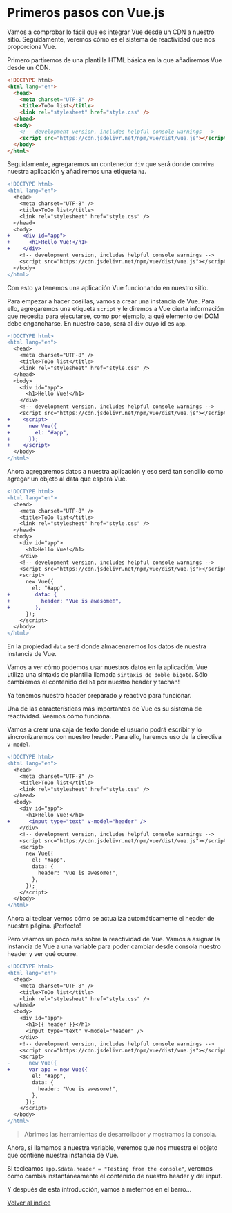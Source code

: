 # Primeros pasos con Vue.js

Vamos a comprobar lo fácil que es integrar Vue desde un CDN a nuestro sitio. Seguidamente, veremos cómo es el sistema de reactividad que nos proporciona Vue.

Primero partiremos de una plantilla HTML básica en la que añadiremos Vue desde un CDN.

```html
<!DOCTYPE html>
<html lang="en">
  <head>
    <meta charset="UTF-8" />
    <title>ToDo list</title>
    <link rel="stylesheet" href="style.css" />
  </head>
  <body>
    <!-- development version, includes helpful console warnings -->
    <script src="https://cdn.jsdelivr.net/npm/vue/dist/vue.js"></script>
  </body>
</html>

```

Seguidamente, agregaremos un contenedor `div` que será donde conviva nuestra aplicación y añadiremos una etiqueta `h1`.

```diff
<!DOCTYPE html>
<html lang="en">
  <head>
    <meta charset="UTF-8" />
    <title>ToDo list</title>
    <link rel="stylesheet" href="style.css" />
  </head>
  <body>
+    <div id="app">
+      <h1>Hello Vue!</h1>
+    </div>
    <!-- development version, includes helpful console warnings -->
    <script src="https://cdn.jsdelivr.net/npm/vue/dist/vue.js"></script>
  </body>
</html>

```

Con esto ya tenemos una aplicación Vue funcionando en nuestro sitio.

Para empezar a hacer cosillas, vamos a crear una instancia de Vue. Para ello, agregaremos una etiqueta `script` y le diremos a Vue cierta información que necesita para ejecutarse, como por ejemplo, a qué elemento del DOM debe engancharse. En nuestro caso, será al `div` cuyo id es `app`.

```diff
<!DOCTYPE html>
<html lang="en">
  <head>
    <meta charset="UTF-8" />
    <title>ToDo list</title>
    <link rel="stylesheet" href="style.css" />
  </head>
  <body>
    <div id="app">
      <h1>Hello Vue!</h1>
    </div>
    <!-- development version, includes helpful console warnings -->
    <script src="https://cdn.jsdelivr.net/npm/vue/dist/vue.js"></script>
+    <script>
+      new Vue({
+        el: "#app",
+      });
+    </script>
  </body>
</html>

```

Ahora agregaremos datos a nuestra aplicación y eso será tan sencillo como agregar un objeto al data que espera Vue.

```diff
<!DOCTYPE html>
<html lang="en">
  <head>
    <meta charset="UTF-8" />
    <title>ToDo list</title>
    <link rel="stylesheet" href="style.css" />
  </head>
  <body>
    <div id="app">
      <h1>Hello Vue!</h1>
    </div>
    <!-- development version, includes helpful console warnings -->
    <script src="https://cdn.jsdelivr.net/npm/vue/dist/vue.js"></script>
    <script>
      new Vue({
        el: "#app",
+        data: {
+          header: "Vue is awesome!",
+        },
      });
    </script>
  </body>
</html>

```

En la propiedad `data` será donde almacenaremos los datos de nuestra instancia de Vue.

Vamos a ver cómo podemos usar nuestros datos en la aplicación. Vue utiliza una sintaxis de plantilla llamada `sintaxis de doble bigote`. Sólo cambiemos el contenido del `h1` por nuestro header y tachán!

Ya tenemos nuestro header preparado y reactivo para funcionar.

Una de las características más importantes de Vue es su sistema de reactividad. Veamos cómo funciona.

Vamos a crear una caja de texto donde el usuario podrá escribir y lo sincronizaremos con nuestro header. Para ello, haremos uso de la directiva `v-model`.

```diff
<!DOCTYPE html>
<html lang="en">
  <head>
    <meta charset="UTF-8" />
    <title>ToDo list</title>
    <link rel="stylesheet" href="style.css" />
  </head>
  <body>
    <div id="app">
      <h1>Hello Vue!</h1>
+      <input type="text" v-model="header" />
    </div>
    <!-- development version, includes helpful console warnings -->
    <script src="https://cdn.jsdelivr.net/npm/vue/dist/vue.js"></script>
    <script>
      new Vue({
        el: "#app",
        data: {
          header: "Vue is awesome!",
        },
      });
    </script>
  </body>
</html>

```

Ahora al teclear vemos cómo se actualiza automáticamente el header de nuestra página. ¡Perfecto!

Pero veamos un poco más sobre la reactividad de Vue. Vamos a asignar la instancia de Vue a una variable para poder cambiar desde consola nuestro header y ver qué ocurre.

```diff
<!DOCTYPE html>
<html lang="en">
  <head>
    <meta charset="UTF-8" />
    <title>ToDo list</title>
    <link rel="stylesheet" href="style.css" />
  </head>
  <body>
    <div id="app">
      <h1>{{ header }}</h1>
      <input type="text" v-model="header" />
    </div>
    <!-- development version, includes helpful console warnings -->
    <script src="https://cdn.jsdelivr.net/npm/vue/dist/vue.js"></script>
    <script>
-      new Vue({
+      var app = new Vue({
        el: "#app",
        data: {
          header: "Vue is awesome!",
        },
      });
    </script>
  </body>
</html>

```

> Abrimos las herramientas de desarrollador y mostramos la consola.

Ahora, si llamamos a nuestra variable, veremos que nos muestra el objeto que contiene nuestra instancia de Vue.

Si tecleamos `app.$data.header = "Testing from the console"`, veremos como cambia instantáneamente el contenido de nuestro header y del input.

Y después de esta introducción, vamos a meternos en el barro...

[Volver al índice](../README.md/#agenda)
